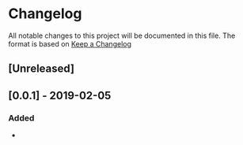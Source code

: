 # Changelog
All notable changes to this project will be documented in this file.
The format is based on [Keep a Changelog](https://keepachangelog.com)

## [Unreleased] 
## [0.0.1] - 2019-02-05
### Added
- 